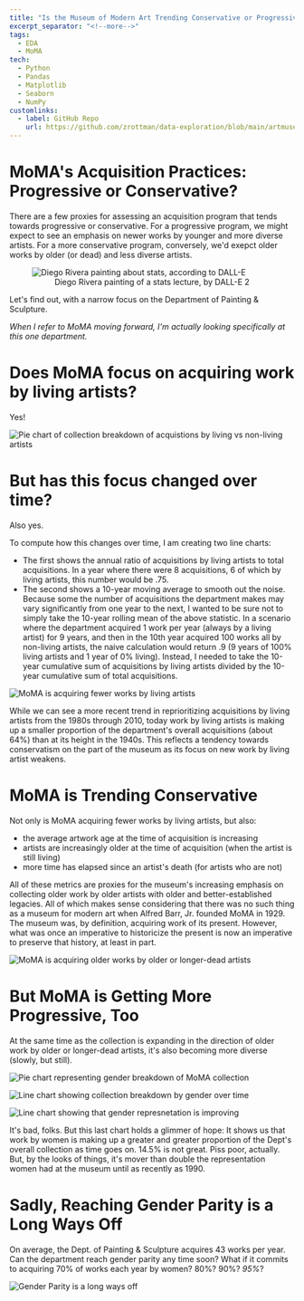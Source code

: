 ```yaml
---
title: "Is the Museum of Modern Art Trending Conservative or Progressive?"
excerpt_separator: "<!--more-->"
tags:
  - EDA
  - MoMA
tech:
  - Python
  - Pandas
  - Matplotlib
  - Seaborn
  - NumPy
customlinks:
  - label: GitHub Repo
    url: https://github.com/zrottman/data-exploration/blob/main/artmuseums/01_moma-trending-conservative-or-progressive.ipynb
---
```


# MoMA's Acquisition Practices: Progressive or Conservative?
There are a few proxies for assessing an acquisition program that tends towards progressive or conservative. For a progressive program, we might expect to see an emphasis on newer works by younger and more diverse artists. For a more conservative program, conversely, we'd exepct older works by older (or dead) and less diverse artists.

<!--more-->

<figure>
<img src="/assets/images/art-stats_rivera-3.png" alt="Diego Rivera painting about stats, according to DALL-E">
<figcaption align='center'>Diego Rivera painting of a stats lecture, by DALL-E 2</figcaption>
</figure>

Let's find out, with a narrow focus on the Department of Painting & Sculpture. 

*When I refer to MoMA moving forward, I'm actually looking specifically at this one department.*


# Does MoMA focus on acquiring work by living artists?
Yes!

![Pie chart of collection breakdown of acquistions by living vs non-living artists](/assets/images/moma-progressive-regressive_01.png)


# But has this focus changed over time?
Also yes.

To compute how this changes over time, I am creating two line charts:
- The first shows the annual ratio of acquisitions by living artists to total acquisitions. In a year where there were 8 acquisitions, 6 of which by living artists, this number would be .75.
- The second shows a 10-year moving average to smooth out the noise. Because some the number of acquisitions the department makes may vary significantly from one year to the next, I wanted to be sure not to simply take the 10-year rolling mean of the above statistic. In a scenario where the department acquired 1 work per year (always by a living artist) for 9 years, and then in the 10th year acquired 100 works all by non-living artists, the naive calculation would return .9 (9 years of 100% living artists and 1 year of 0% living). Instead, I needed to take the 10-year cumulative sum of acquisitions by living artists divided by the 10-year cumulative sum of total acquisitions.

![MoMA is acquiring fewer works by living artists](/assets/images/moma-progressive-regressive_02.png)

While we can see a more recent trend in reprioritizing acquisitions by living artists from the 1980s through 2010, today work by living artists is making up a smaller proportion of the department's overall acquisitions (about 64%) than at its height in the 1940s. This reflects a tendency towards conservatism on the part of the museum as its focus on new work by living artist weakens.


# MoMA is Trending Conservative
Not only is MoMA acquiring fewer works by living artists, but also:
- the average artwork age at the time of acquisition is increasing
- artists are increasingly older at the time of acquisition (when the artist is still living)
- more time has elapsed since an artist's death (for artists who are not)

All of these metrics are proxies for the museum's increasing emphasis on collecting older work by older artists with older and better-established legacies. All of which makes sense considering that there was no such thing as a museum for modern art when Alfred Barr, Jr. founded MoMA in 1929. The museum was, by definition, acquiring work of its present. However, what was once an imperative to historicize the present is now an imperative to preserve that history, at least in part.

![MoMA is acquiring older works by older or longer-dead artists](/assets/images/moma-progressive-regressive_03.png)

# But MoMA is Getting More Progressive, Too
At the same time as the collection is expanding in the direction of older work by older or longer-dead artists, it's also becoming more diverse (slowly, but still).

![Pie chart representing gender breakdown of MoMA collection](/assets/images/moma-progressive-regressive_04.png)

![Line chart showing collection breakdown by gender over time](/assets/images/moma-progressive-regressive_05.png)

![Line chart showing that gender represnetation is improving](/assets/images/moma-progressive-regressive_06.png)

It's bad, folks. But this last chart holds a glimmer of hope: It shows us that work by women is making up a greater and greater proportion of the Dept's overall collection as time goes on. 14.5% is not great. Piss poor, actually. But, by the looks of things, it's mover than double the representation women had at the museum until as recently as 1990.


# Sadly, Reaching Gender Parity is a Long Ways Off
On average, the Dept. of Painting & Sculpture acquires 43 works per year. Can the department reach gender parity any time soon? What if it commits to acquiring 70% of works each year by women? 80%? 90%? *95%*?

![Gender Parity is a long ways off](/assets/images/moma-progressive-regressive_07.png)


